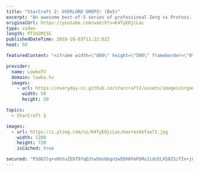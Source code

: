 ```yaml
---
title: "StarCraft 2: OVERLORD DROPS! (Bo5)"
excerpt: "An awesome best-of-5 series of professional Zerg vs Protoss. Subscribe for more videos: http://lowko.tv/youtube Drone rush vs Drone rush: https://goo.gl/GsDVVk  In this series between PtitDrogo and Reynor we see a variety of strategies. While Drogo mostly goes for similar unit compositions, it is Reynor"
originalUrl: https://youtube.com/watch?v=K4TyE0jcLac
type: video
length: PT1H2M15S
publishedDateTime: 2018-10-03T11:22:02Z
heat: 50

featuredContent: "<iframe width=\"800\" height=\"500\" frameborder=\"0\" src=\"https://www.youtube.com/embed/K4TyE0jcLac\" allow=\"accelerometer; autoplay; encrypted-media; gyroscope; picture-in-picture\" allowfullscreen></iframe>"

provider:
  name: LowkoTV
  domain: lowko.tv
  images:
    - url: https://everyday-cc.github.io/starcraft2/assets/images/organizations/lowko.tv-50x50.jpg
      width: 50
      height: 50

topics:
  - StarCraft 2

images:
  - url: https://i.ytimg.com/vi/K4TyE0jcLac/maxresdefault.jpg
    width: 1280
    height: 720
    isCached: true

secured: "P1GOJlq+vHVtuIDST97qQJtw5Uobbgn1w5DX6FmPGMsJidcELXS8I5/fIn+j0dsY6vs0XVqxB16Ojjqk9Vbh4jEG/qDovs7LEbWhXZY6mjQviMdHRtcRWLZljuRxKl8RSc4Q5D1kMcenhp+eZoT15wiQjyYtN2pSfIdO5rFt8bgtM41RQXbGYrVlR+Gn5MV5TJwURiwN/ZK46oYAxUnihGrN5XvrueBO77lJRyMCF2XRW7myjpzXVxh03CgBJLwSXIgXXoCgbATtnU1it+X3FuQetg36BH7VtSxqLlJOvjOkH/PPA7p2OMW25ZLROM4YymBhotJ6s1q122Dz+/i/iEScYND5BsR7QcpMj9c4jOypgrZn/BCQEdTrc6Xu+FFRttIAPvz42b8miuZDR19SljmvZnYQnamY4ORQlPPe60U=;fd9EvLfAgWJwbYdqKjxe9Q=="
---
```


